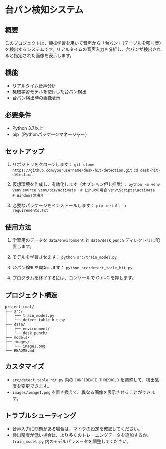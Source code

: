 # 台パン検知システム

## 概要
このプロジェクトは、機械学習を用いて音声から「台パン」（テーブルを叩く音）を検出するシステムです。リアルタイムの音声入力を分析し、台パンが検出されると指定された画像を表示します。

## 機能
- リアルタイム音声分析
- 機械学習モデルを使用した台パン検出
- 台パン検出時の画像表示

## 必要条件
- Python 3.7以上
- pip（Pythonパッケージマネージャー）

## セットアップ

1. リポジトリをクローンします：
``git clone https://github.com/yourusername/desk-hit-detection.git``
``cd desk-hit-detection``

2. 仮想環境を作成し、有効化します（オプション但し推奨）：
``python -m venv venv``
``source venv/bin/activate  # Linuxの場合``
``venv\Scripts\activate  # Windowsの場合``

3. 必要なパッケージをインストールします：
``pip install -r requirements.txt``

## 使用方法

1. 学習用のデータを `data/environment` と `data/desk_punch` ディレクトリに配置します。

2. モデルを学習させます：
``python src/train_model.py``

3. 台パン検知を開始します：
``python src/detect_table_hit.py``

4. プログラムを終了するには、コンソールで Ctrl+C を押します。

## プロジェクト構造

```
project_root/
├── src/
│   ├── train_model.py
│   └── detect_table_hit.py
├── data/
│   ├── environment/
│   └── desk_punch/
├── models/
├── images/
│   └── image1.png
└── README.md
```

## カスタマイズ
- `src/detect_table_hit.py` 内の `CONFIDENCE_THRESHOLD` を調整して、検出感度を変更できます。
- `images/image1.png` を置き換えて、異なる画像を表示させることができます。

## トラブルシューティング
- 音声入力に問題がある場合は、マイクの設定を確認してください。
- 検出精度が低い場合は、より多くのトレーニングデータを追加するか、`train_model.py` 内のモデルパラメータを調整してください。


